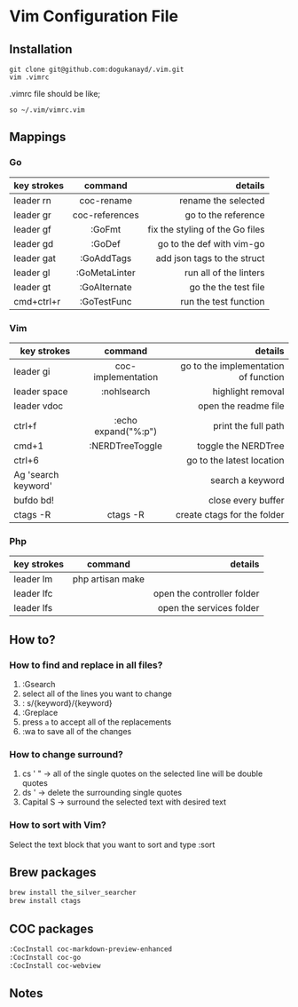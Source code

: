 # Vim Configuration File

## Installation

```shell
git clone git@github.com:dogukanayd/.vim.git
vim .vimrc
```

.vimrc file should be like;

```text
so ~/.vim/vimrc.vim
```

## Mappings
### Go
|key strokes|command|details|
|----------|:----------:|----------:|
|leader rn|coc-rename|rename the selected|
|leader gr|coc-references|go to the reference |
|leader gf|:GoFmt|fix the styling of the Go files|
|leader gd|:GoDef|go to the def with vim-go|
|leader gat|:GoAddTags|add json tags to the struct|
|leader gl|:GoMetaLinter|run all of the linters|
|leader gt|:GoAlternate|go the the test file|
|cmd+ctrl+r|:GoTestFunc|run the test function|

### Vim
| key strokes   |      command      |  details |
|----------|:-------------:|------:|
|leader gi|coc-implementation |go to the implementation of function|
|leader space|:nohlsearch|highlight removal|
|leader vdoc| |open the readme file|
|ctrl+f|:echo expand("%:p")|print the full path|
|cmd+1|:NERDTreeToggle|toggle the NERDTree|
|ctrl+6| |go to the latest location|
|Ag 'search keyword'| | search a keyword|
|bufdo bd!| |close every buffer|
|ctags -R|ctags -R|create ctags for the folder|

### Php
| key strokes   |      command      |  details |
|----------|:-------------:|------:|
|leader lm|php artisan make| |
|leader lfc| | open the controller folder|
|leader lfs| | open the services folder|

## How to?
### How to find and replace in all files?
1. :Gsearch
2. select all of the lines you want to change
3. : s/{keyword}/{keyword}
4. :Greplace
5. press `a` to accept all of the replacements
6. :wa to save all of the changes

### How to change surround?
1. cs ' " -> all of the single quotes on the selected line will be double quotes
2. ds ' -> delete the surrounding single quotes
3. Capital S -> surround the selected text with desired text

### How to sort with Vim?
Select the text block that you want to sort and type :sort

## Brew packages
```sh
brew install the_silver_searcher
brew install ctags
```

## COC packages

```sh
:CocInstall coc-markdown-preview-enhanced
:CocInstall coc-go
:CocInstall coc-webview
```

## Notes
